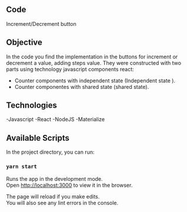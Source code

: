 ## Code

Increment/Decrement button

## Objective

In the code you find the implementation in the buttons for increment or decrement a value, adding steps value. They were constructed with two parts using technology javascript components react:

- Counter components with independent state (Independent state ).
- Counter componentes with shared state (shared state).

## Technologies

-Javascript
-React
-NodeJS
-Materialize

## Available Scripts

In the project directory, you can run:

### `yarn start`

Runs the app in the development mode.<br />
Open [http://localhost:3000](http://localhost:3000) to view it in the browser.

The page will reload if you make edits.<br />
You will also see any lint errors in the console.
